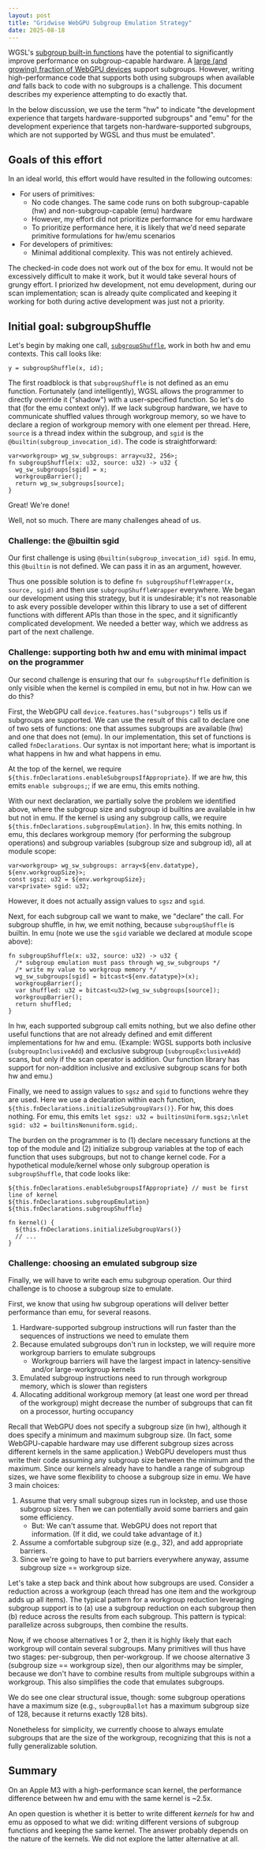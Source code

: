 ```yaml
---
layout: post
title: "Gridwise WebGPU Subgroup Emulation Strategy"
date: 2025-08-18
---
```


WGSL's [subgroup built-in functions](https://gpuweb.github.io/gpuweb/wgsl/#subgroup-builtin-functions) have the potential to significantly improve performance on subgroup-capable hardware. A [large (and growing) fraction of WebGPU devices](https://web3dsurvey.com/webgpu) support subgroups. However, writing high-performance code that supports both using subgroups when available _and_ falls back to code with no subgroups is a challenge. This document describes my experience attempting to do exactly that.

In the below discussion, we use the term "hw" to indicate "the development experience that targets hardware-supported subgroups" and "emu" for the development experience that targets non-hardware-supported subgroups, which are not supported by WGSL and thus must be emulated".

## Goals of this effort

In an ideal world, this effort would have resulted in the following outcomes:

- For users of primitives:
  - No code changes. The same code runs on both subgroup-capable (hw) and non-subgroup-capable (emu) hardware
  - However, my effort did not prioritize performance for emu hardware
  - To prioritize performance here, it is likely that we'd need separate primitive formulations for hw/emu scenarios
- For developers of primitives:
  - Minimal additional complexity. This was not entirely achieved.

The checked-in code does not work out of the box for emu. It would not be excessively difficult to make it work, but it would take several hours of grungy effort. I priorized hw development, not emu development, during our scan implementation; scan is already quite complicated and keeping it working for both during active development was just not a priority.

## Initial goal: subgroupShuffle

Let's begin by making one call, [`subgroupShuffle`](https://www.w3.org/TR/WGSL/#subgroupshuffle-builtin), work in both hw and emu contexts. This call looks like:

```wgsl
y = subgroupShuffle(x, id);
```

The first roadblock is that `subgroupShuffle` is not defined as an emu function. Fortunately (and intelligently), WGSL allows the programmer to directly override it ("shadow") with a user-specified function. So let's do that (for the emu context only). If we lack subgroup hardware, we have to communicate shuffled values through workgroup memory, so we have to declare a region of workgroup memory with one element per thread. Here, `source` is a thread index within the subgroup, and `sgid` is the `@builtin(subgroup_invocation_id)`. The code is straightforward:

```wgsl
var<workgroup> wg_sw_subgroups: array<u32, 256>;
fn subgroupShuffle(x: u32, source: u32) -> u32 {
  wg_sw_subgroups[sgid] = x;
  workgroupBarrier();
  return wg_sw_subgroups[source];
}
```

Great! We're done!

Well, not so much. There are many challenges ahead of us.

### Challenge: the @builtin sgid

Our first challenge is using `@builtin(subgroup_invocation_id) sgid`. In emu, this `@builtin` is not defined. We can pass it in as an argument, however.

Thus one possible solution is to define `fn subgroupShuffleWrapper(x, source, sgid)` and then use `subgroupShuffleWrapper` everywhere. We began our development using this strategy, but it is undesirable; it's not reasonable to ask every possible developer within this library to use a set of different functions with different APIs than those in the spec, and it significantly complicated development. We needed a better way, which we address as part of the next challenge.

### Challenge: supporting both hw and emu with minimal impact on the programmer

Our second challenge is ensuring that our `fn subgroupShuffle` definition is only visible when the kernel is compiled in emu, but not in hw. How can we do this?

First, the WebGPU call `device.features.has("subgroups")` tells us if subgroups are supported. We can use the result of this call to declare one of two sets of functions: one that assumes subgroups are available (hw) and one that does not (emu). In our implementation, this set of functions is called `fnDeclarations`. Our syntax is not important here; what is important is what happens in hw and what happens in emu.

At the top of the kernel, we require `${this.fnDeclarations.enableSubgroupsIfAppropriate}`. If we are hw, this emits `enable subgroups;`; if we are emu, this emits nothing.

With our next declaration, we partially solve the problem we identified above, where the subgroup size and subgroup id builtins are available in hw but not in emu. If the kernel is using any subgroup calls, we require `${this.fnDeclarations.subgroupEmulation}`. In hw, this emits nothing. In emu, this declares workgroup memory (for performing the subgroup operations) and subgroup variables (subgroup size and subgroup id), all at module scope:

```wgsl
var<workgroup> wg_sw_subgroups: array<${env.datatype}, ${env.workgroupSize}>;
const sgsz: u32 = ${env.workgroupSize};
var<private> sgid: u32;
```

However, it does not actually assign values to `sgsz` and `sgid`.

Next, for each subgroup call we want to make, we "declare" the call. For subgroup shuffle, in hw, we emit nothing, because `subgroupShuffle` is builtin. In emu (note we use the `sgid` variable we declared at module scope above):

```wgsl
fn subgroupShuffle(x: u32, source: u32) -> u32 {
  /* subgroup emulation must pass through wg_sw_subgroups */
  /* write my value to workgroup memory */
  wg_sw_subgroups[sgid] = bitcast<${env.datatype}>(x);
  workgroupBarrier();
  var shuffled: u32 = bitcast<u32>(wg_sw_subgroups[source]);
  workgroupBarrier();
  return shuffled;
}
```

In hw, each supported subgroup call emits nothing, but we also define other useful functions that are not already defined and emit different implementations for hw and emu. (Example: WGSL supports both inclusive (`subgroupInclusiveAdd`) and exclusive subgroup (`subgroupExclusiveAdd`) scans, but only if the scan operator is addition. Our function library has support for non-addition inclusive and exclusive subgroup scans for both hw and emu.)

Finally, we need to assign values to `sgsz` and `sgid` to functions wehre they are used. Here we use a declaration within each function, `      ${this.fnDeclarations.initializeSubgroupVars()}`. For hw, this does nothing. For emu, this emits `let sgsz: u32 = builtinsUniform.sgsz;\nlet sgid: u32 = builtinsNonuniform.sgid;`.

The burden on the programmer is to (1) declare necessary functions at the top of the module and (2) initialize subgroup variables at the top of each function that uses subgroups, but not to change kernel code. For a hypothetical module/kernel whose only subgroup operation is `subgroupShuffle`, that code looks like:

```wgsl
${this.fnDeclarations.enableSubgroupsIfAppropriate} // must be first line of kernel
${this.fnDeclarations.subgroupEmulation}
${this.fnDeclarations.subgroupShuffle}

fn kernel() {
  ${this.fnDeclarations.initializeSubgroupVars()}
  // ...
}
```

### Challenge: choosing an emulated subgroup size

Finally, we will have to write each emu subgroup operation. Our third challenge is to choose a subgroup size to emulate.

First, we know that using hw subgroup operations will deliver better performance than emu, for several reasons.

1. Hardware-supported subgroup instructions will run faster than the sequences of instructions we need to emulate them
2. Because emulated subgroups don't run in lockstep, we will require more workgroup barriers to emulate subgroups
   - Workgroup barriers will have the largest impact in latency-sensitive and/or large-workgroup kernels
3. Emulated subgroup instructions need to run through workgroup memory, which is slower than registers
4. Allocating additional workgroup memory (at least one word per thread of the workgroup) might decrease the number of subgroups that can fit on a processor, hurting occupancy

Recall that WebGPU does not specify a subgroup size (in hw), although it does specify a minimum and maximum subgroup size. (In fact, some WebGPU-capable hardware may use different subgroup sizes across different kernels in the same application.) WebGPU developers must thus write their code assuming any subgroup size between the minimum and the maximum. Since our kernels already have to handle a range of subgroup sizes, we have some flexibility to choose a subgroup size in emu. We have 3 main choices:

1. Assume that very small subgroup sizes run in lockstep, and use those subgroup sizes. Then we can potentially avoid some barriers and gain some efficiency.
   - But: We can't assume that. WebGPU does not report that information. (If it did, we could take advantage of it.)
2. Assume a comfortable subgroup size (e.g., 32), and add appropriate barriers.
3. Since we're going to have to put barriers everywhere anyway, assume subgroup size == workgroup size.

Let's take a step back and think about how subgroups are used. Consider a reduction across a workgroup (each thread has one item and the workgroup adds up all items). The typical pattern for a workgroup reduction leveraging subgroup support is to (a) use a subgroup reduction on each subgroup then (b) reduce across the results from each subgroup. This pattern is typical: parallelize across subgroups, then combine the results.

Now, if we choose alternatives 1 or 2, then it is highly likely that each workgroup will contain several subgroups. Many primitives will thus have two stages: per-subgroup, then per-workgroup. If we choose alternative 3 (subgroup size == workgroup size), then our algorithms may be simpler, because we don't have to combine results from multiple subgroups within a workgroup. This also simplifies the code that emulates subgroups.

We do see one clear structural issue, though: some subgroup operations have a maximum size (e.g., `subgroupBallot` has a maximum subgroup size of 128, because it returns exactly 128 bits).

Nonetheless for simplicity, we currently choose to always emulate subgroups that are the size of the workgroup, recognizing that this is not a fully generalizable solution.

## Summary

On an Apple M3 with a high-performance scan kernel, the performance difference between hw and emu with the same kernel is ~2.5x.

An open question is whether it is better to write different _kernels_ for hw and emu as opposed to what we did: writing different versions of subgroup functions and keeping the same kernel. The answer probably depends on the nature of the kernels. We did not explore the latter alternative at all.
